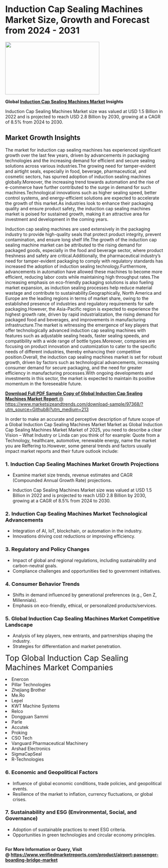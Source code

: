 <H1>Induction Cap Sealing Machines Market Size, Growth and Forecast from 2024 - 2031</H1><img class="aligncenter size-medium wp-image-584254" src="https://thirdeyenews.in/wp-content/uploads/2024/09/Global-Market-Research-300x168.jpeg" alt="" width="300" height="168" /><p><strong>Global&nbsp;<a href="https://www.marketsizeandtrends.com/download-sample/97368/?utm_source=Github8j?utm_medium=213">Induction Cap Sealing Machines Market</a> Insights</strong></p><p>Induction Cap Sealing Machines Market size was valued at USD 1.5 Billion in 2022 and is projected to reach USD 2.8 Billion by 2030, growing at a CAGR of 8.5% from 2024 to 2030.</p><p><h2>Market Growth Insights</h2> <p>The market for induction cap sealing machines has experienced significant growth over the last few years, driven by advancements in packaging technologies and the increasing demand for efficient and secure sealing solutions across various industries.The growing need for tamper-evident and airtight seals, especially in food, beverage, pharmaceutical, and cosmetic sectors, has spurred adoption of induction sealing machines globally.Moreover, the increasing trend towards automation and the rise of e-commerce have further contributed to the surge in demand for such machines.Technological innovations such as higher sealing speed, better control systems, and energy-efficient solutions are expected to accelerate the growth of this market.As industries look to enhance their packaging quality and ensure product safety, the induction cap sealing machines market is poised for sustained growth, making it an attractive area for investment and development in the coming years.</p> <p><a href="javascript:void(0);"></a></p> <p>Induction cap sealing machines are used extensively in the packaging industry to provide high-quality seals that protect product integrity, prevent contamination, and ensure long shelf life.The growth of the induction cap sealing machine market can be attributed to the rising demand for packaged goods, especially in the food and beverage sector, where product freshness and safety are critical.Additionally, the pharmaceutical industry’s need for tamper-evident packaging to comply with regulatory standards has increased the adoption of induction sealing technology.Furthermore, advancements in automation have allowed these machines to become more efficient, reducing labor costs while maintaining high throughput rates.The increasing emphasis on eco-friendly packaging solutions is also fueling market expansion, as induction sealing processes help reduce material wastage and contribute to sustainability.Geographically, North America and Europe are the leading regions in terms of market share, owing to the established presence of industries and regulatory requirements for safe packaging.However, the Asia-Pacific region is expected to experience the highest growth rate, driven by rapid industrialization, the rising demand for packaged food and beverages, and improvements in manufacturing infrastructure.The market is witnessing the emergence of key players that offer technologically advanced induction cap sealing machines with features such as adjustable sealing heads, faster sealing speeds, and compatibility with a wide range of bottle types.Moreover, companies are focusing on product innovation and customization to cater to the specific needs of different industries, thereby enhancing their competitive position.Overall, the induction cap sealing machines market is set for robust growth, driven by factors such as technological advancements, increasing consumer demand for secure packaging, and the need for greater efficiency in manufacturing processes.With ongoing developments and investments in this sector, the market is expected to maintain its positive momentum in the foreseeable future.</p> <p><a href="javascript:void(0);"></p><p><span class=""><strong>Download Full PDF Sample Copy of Global Induction Cap Sealing Machines Market Report</strong> @ <a href="https://www.marketsizeandtrends.com/download-sample/97368/?utm_source=Github8j?utm_medium=213" target="_blank">https://www.marketsizeandtrends.com/download-sample/97368/?utm_source=Github8j?utm_medium=213</a></span></p><p>In order to make an accurate and perceptive description of future scope of a Global&nbsp;Induction Cap Sealing Machines Market Market as Global&nbsp;Induction Cap Sealing Machines Market Market of 2025, you need to describe a clear Vision &ndash; What Industry or Linda can you think of for example: Quote from a Technology, healthcare, automotive, renewable energy, name the market you are Reffering to.However, some general trends and factors usually impact market reports and their future outlook include:</p><h3>1.&nbsp;<strong>Induction Cap Sealing Machines Market Growth Projections</strong></h3><ul><li>Examine market size trends, revenue estimates and CAGR (Compounded Annual Growth Rate) projections.</li><li><p>Induction Cap Sealing Machines Market size was valued at USD 1.5 Billion in 2022 and is projected to reach USD 2.8 Billion by 2030, growing at a CAGR of 8.5% from 2024 to 2030.</p></li></ul><h3>2.&nbsp;<strong>Induction Cap Sealing Machines Market Technological Advancements</strong></h3><ul><li>Integration of AI, IoT, blockchain, or automation in the industry.</li><li>Innovations driving cost reductions or improving efficiency.</li></ul><h3>3.&nbsp;<strong>Regulatory and Policy Changes</strong></h3><ul><li>Impact of global and regional regulations, including sustainability and carbon-neutral goals.</li><li>Compliance challenges and opportunities tied to government initiatives.</li></ul><h3>4.&nbsp;<strong>Consumer Behavior Trends</strong></h3><ul><li>Shifts in demand influenced by generational preferences (e.g., Gen Z, Millennials).</li><li>Emphasis on eco-friendly, ethical, or personalized products/services.</li></ul><h3>5.&nbsp;<strong>Global Induction Cap Sealing Machines Market Competitive Landscape</strong></h3><ul><li>Analysis of key players, new entrants, and partnerships shaping the industry.</li><li>Strategies for differentiation and market penetration.</li></ul><p data-pm-slice="1 1 []"><span style="color: inherit; font-family: inherit; font-size: 25px;">Top Global Induction Cap Sealing Machines Market Companies</span></p><div class="" data-test-id=""><p><li>Enercon</li><li> Pillar Technologies</li><li> Zhejiang Brother</li><li> Me.Ro</li><li> Lepel</li><li> KWT Machine Systems</li><li> Relco</li><li> Dongguan Sammi</li><li> Parle</li><li> Accutek</li><li> Proking</li><li> CSO Tech</li><li> Vanguard Pharmaceutical Machinery</li><li> Arshad Electronics</li><li> SigmaCapSeal</li><li> R-Technologies</li></p></div><h3>6.&nbsp;<strong>Economic and Geopolitical Factors</strong></h3><ul><li>Influence of global economic conditions, trade policies, and geopolitical events.</li><li>Resilience of the market to inflation, currency fluctuations, or global crises.</li></ul><h3>7.&nbsp;<strong>Sustainability and ESG (Environmental, Social, and Governance)</strong></h3><ul><li>Adoption of sustainable practices to meet ESG criteria.</li><li>Opportunities in green technologies and circular economy principles.</li></ul><h2><strong style="font-size: 14px;">For More Information or Query, Visit @&nbsp;</strong><a style="background-color: #ffffff; font-size: 14px;" href="https://www.marketsizeandtrends.com/report/induction-cap-sealing-machines-market/" target="_blank">https://www.verifiedmarketreports.com/product/airport-passenger-boarding-bridge-market</a></h2>